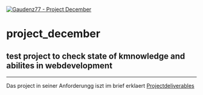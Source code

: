 [![Gaudenz77 - Project December](https://img.shields.io/badge/Gaudenz77-Project_December-2ea44f)](https://github.com/Gaudenz77/project_december)
# project_december
 test project to check state of kmnowledge and abilites in webdevelopment
 -----
 ----
 Das project in seiner Anforderungg iszt im brief erklaert [Projectdeliverables](https://docs.google.com/presentation/d/132gCV7QV-cIKW_3i318RsKZ-M6kTZCHbeYhidCWvSyU/edit#slide=id.g1bc1791a7b7_0_0)
